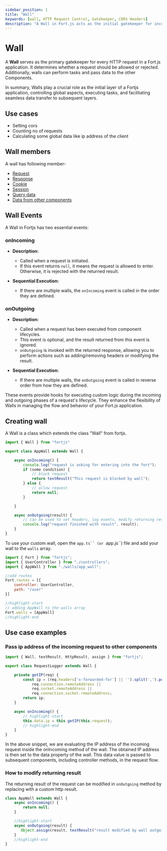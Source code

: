 ```yaml
---
sidebar_position: 1
title: "Wall"
keywords: [wall, HTTP Request Control, Gatekeeper, CORS Headers]
description: "A Wall in Fort.js acts as the initial gatekeeper for incoming HTTP requests. It controls whether a request should be allowed or rejected, and it can execute tasks and pass data to the Controller. Walls are essential components for implementing global application logic, such as setting CORS headers or counting requests. They provide a modular and reusable way to structure the initial handling of incoming requests."
---
```


# Wall

A **Wall** serves as the primary gatekeeper for every HTTP request in a Fort.js application. It determines whether a request should be allowed or rejected. Additionally, walls can perform tasks and pass data to the other Components.

In summary, Walls play a crucial role as the initial layer of a Fortjs application, controlling global aspects, executing tasks, and facilitating seamless data transfer to subsequent layers.

## Use cases 

* Setting cors 
* Counting no of requests
* Calculating some global data like ip address of the client

## Wall members

A wall has following member- 

* [Request](/docs/types/http-request.md)
* [Response](/docs/types/http-response.md)
* [Cookie](/docs/concepts/cookie.md)
* [Session](/docs/concepts/session.md)
* [Query data](/docs/concepts/query.md)
* [Data from other components](/docs/concepts/data.md)

## Wall Events

A Wall in Fortjs has two essential events:

### onIncoming

- **Description:**
  - Called when a request is initiated.
  - If this event returns `null`, it means the request is allowed to enter. Otherwise, it is rejected with the returned result.

- **Sequential Execution:**
  - If there are multiple walls, the `onIncoming` event is called in the order they are defined.

### onOutgoing

- **Description:**
  - Called when a request has been executed from component lifecycles.
  - This event is optional, and the result returned from this event is ignored.
  - `onOutgoing` is invoked with the returned response, allowing you to perform actions such as adding/removing headers or modifying the result.

- **Sequential Execution:**
  - If there are multiple walls, the `onOutgoing` event is called in reverse order from how they are defined.

These events provide hooks for executing custom logic during the incoming and outgoing phases of a request's lifecycle. They enhance the flexibility of Walls in managing the flow and behavior of your Fort.js application.


## Creating wall

A Wall is a class which extends the class "Wall" from fortjs.

```js
import { Wall } from "fortjs"

export class AppWall extends Wall {

    async onIncoming() {
        console.log("request is asking for entering into the fort");
        if (some condition) {
            // block request
            return textResult("This request is blocked by wall");
        } else {
            // allow request
            return null;
        }

    }

    async onOutgoing(result) {
        // can be used to set headers, log events, modify returning result etc
        console.log("request finished with result", result);
    }
}
```

To use your custom wall, open the `app.ts`` (or `app.js``) file and add your wall to the `walls` array.

```js
import { Fort } from "fortjs";
import { UserController } from "./controllers";
import { AppWall } from "./walls/app_wall";

//add routes
Fort.routes = [{
    controller: UserController,
    path: "/user"
}]

//highlight-start
// adding AppWall to the walls array
Fort.walls = [AppWall]
//highlight-end

```

## Use case examples

### Pass ip address of the incoming request to other components

```js
import { Wall, textResult, HttpResult, assign } from "fortjs";

export class RequestLogger extends Wall {

    private getIP(req) {
        const ip = (req.headers['x-forwarded-for'] || '').split(',').pop() ||
            req.connection.remoteAddress ||
            req.socket.remoteAddress ||
            req.connection.socket.remoteAddress;
        return ip;
    }

    async onIncoming() {
        // highlight-start
        this.data.ip = this.getIP(this.request);
        // highlight-end
    }
}
```

In the above snippet, we are evaluating the IP address of the incoming request inside the onIncoming method of the wall. The obtained IP address is then set to the data property of the wall. This data value is passed to subsequent components, including controller methods, in the request flow.

### How to modify returning result

The returning result of the request can be modified in `onOutgoing` method by replacing with a custom http result.

```js
class AppWall extends Wall {
    async onIncoming() {
        return null;
    }

    //highlight-start
    async onOutgoing(result) {
       Object.assign(result, textResult("result modified by wall outgoing");
    }
    //highlight-end
}
```